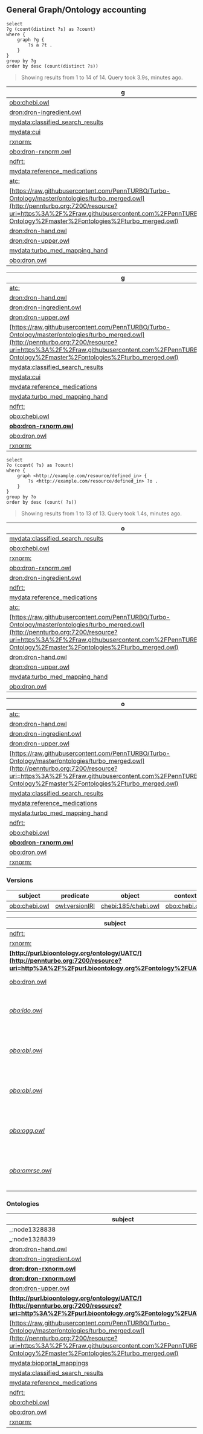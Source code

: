 ## General Graph/Ontology accounting



```SPARQL
select 
?g (count(distinct ?s) as ?count)
where {
    graph ?g {
        ?s a ?t .
    }
}
group by ?g
order by desc (count(distinct ?s))
```

> Showing results from 1 to 14 of 14. Query took 3.9s, minutes ago.



| **g**                                                        | **count** |
| ------------------------------------------------------------ | --------: |
| [obo:chebi.owl](http://pennturbo.org:7200/resource?uri=http%3A%2F%2Fpurl.obolibrary.org%2Fobo%2Fchebi.owl) |    636232 |
| [dron:dron-ingredient.owl](http://pennturbo.org:7200/resource?uri=http%3A%2F%2Fpurl.obolibrary.org%2Fobo%2Fdron%2Fdron-ingredient.owl) |    502504 |
| [mydata:classified_search_results](http://pennturbo.org:7200/resource?uri=http%3A%2F%2Fexample.com%2Fresource%2Fclassified_search_results) |    138159 |
| [mydata:cui](http://pennturbo.org:7200/resource?uri=http%3A%2F%2Fexample.com%2Fresource%2Fcui) |    136044 |
| [rxnorm:](http://pennturbo.org:7200/resource?uri=http%3A%2F%2Fpurl.bioontology.org%2Fontology%2FRXNORM%2F) |    113234 |
| [obo:dron-rxnorm.owl](http://pennturbo.org:7200/resource?uri=http%3A%2F%2Fpurl.obolibrary.org%2Fobo%2Fdron-rxnorm.owl) |     86926 |
| [ndfrt:](http://pennturbo.org:7200/resource?uri=http%3A%2F%2Fpurl.bioontology.org%2Fontology%2FNDFRT%2F) |     36202 |
| [mydata:reference_medications](http://pennturbo.org:7200/resource?uri=http%3A%2F%2Fexample.com%2Fresource%2Freference_medications) |     35165 |
| [atc:](http://pennturbo.org:7200/resource?uri=http%3A%2F%2Fpurl.bioontology.org%2Fontology%2FATC%2F) |      6362 |
| [https://raw.githubusercontent.com/PennTURBO/Turbo-Ontology/master/ontologies/turbo_merged.owl](http://pennturbo.org:7200/resource?uri=https%3A%2F%2Fraw.githubusercontent.com%2FPennTURBO%2FTurbo-Ontology%2Fmaster%2Fontologies%2Fturbo_merged.owl) |      2553 |
| [dron:dron-hand.owl](http://pennturbo.org:7200/resource?uri=http%3A%2F%2Fpurl.obolibrary.org%2Fobo%2Fdron%2Fdron-hand.owl) |       606 |
| [dron:dron-upper.owl](http://pennturbo.org:7200/resource?uri=http%3A%2F%2Fpurl.obolibrary.org%2Fobo%2Fdron%2Fdron-upper.owl) |       181 |
| [mydata:turbo_med_mapping_hand](http://pennturbo.org:7200/resource?uri=http%3A%2F%2Fexample.com%2Fresource%2Fturbo_med_mapping_hand) |         4 |
| [obo:dron.owl](http://pennturbo.org:7200/resource?uri=http%3A%2F%2Fpurl.obolibrary.org%2Fobo%2Fdron.owl) |         1 |



| **g**                                                        | **count** |
| ------------------------------------------------------------ | --------: |
| [atc:](http://pennturbo.org:7200/resource?uri=http%3A%2F%2Fpurl.bioontology.org%2Fontology%2FATC%2F) |      6362 |
| [dron:dron-hand.owl](http://pennturbo.org:7200/resource?uri=http%3A%2F%2Fpurl.obolibrary.org%2Fobo%2Fdron%2Fdron-hand.owl) |       606 |
| [dron:dron-ingredient.owl](http://pennturbo.org:7200/resource?uri=http%3A%2F%2Fpurl.obolibrary.org%2Fobo%2Fdron%2Fdron-ingredient.owl) |    502504 |
| [dron:dron-upper.owl](http://pennturbo.org:7200/resource?uri=http%3A%2F%2Fpurl.obolibrary.org%2Fobo%2Fdron%2Fdron-upper.owl) |       181 |
| [https://raw.githubusercontent.com/PennTURBO/Turbo-Ontology/master/ontologies/turbo_merged.owl](http://pennturbo.org:7200/resource?uri=https%3A%2F%2Fraw.githubusercontent.com%2FPennTURBO%2FTurbo-Ontology%2Fmaster%2Fontologies%2Fturbo_merged.owl) |      2553 |
| [mydata:classified_search_results](http://pennturbo.org:7200/resource?uri=http%3A%2F%2Fexample.com%2Fresource%2Fclassified_search_results) |    138159 |
| [mydata:cui](http://pennturbo.org:7200/resource?uri=http%3A%2F%2Fexample.com%2Fresource%2Fcui) |    136044 |
| [mydata:reference_medications](http://pennturbo.org:7200/resource?uri=http%3A%2F%2Fexample.com%2Fresource%2Freference_medications) |     35165 |
| [mydata:turbo_med_mapping_hand](http://pennturbo.org:7200/resource?uri=http%3A%2F%2Fexample.com%2Fresource%2Fturbo_med_mapping_hand) |         4 |
| [ndfrt:](http://pennturbo.org:7200/resource?uri=http%3A%2F%2Fpurl.bioontology.org%2Fontology%2FNDFRT%2F) |     36202 |
| [obo:chebi.owl](http://pennturbo.org:7200/resource?uri=http%3A%2F%2Fpurl.obolibrary.org%2Fobo%2Fchebi.owl) |    636232 |
| **[obo:dron-rxnorm.owl](http://pennturbo.org:7200/resource?uri=http%3A%2F%2Fpurl.obolibrary.org%2Fobo%2Fdron-rxnorm.owl)** | **86926** |
| [obo:dron.owl](http://pennturbo.org:7200/resource?uri=http%3A%2F%2Fpurl.obolibrary.org%2Fobo%2Fdron.owl) |         1 |
| [rxnorm:](http://pennturbo.org:7200/resource?uri=http%3A%2F%2Fpurl.bioontology.org%2Fontology%2FRXNORM%2F) |    113234 |



```SPARQL
select 
?o (count( ?s) as ?count)
where {
    graph <http://example.com/resource/defined_in> {
        ?s <http://example.com/resource/defined_in> ?o .
    }
}
group by ?o
order by desc (count( ?s))

```

> Showing results from 1 to 13 of 13. Query took 1.4s, minutes ago.



| **o**                                                        | **count** |
| ------------------------------------------------------------ | --------: |
| [mydata:classified_search_results](http://pennturbo.org:7200/resource?uri=http%3A%2F%2Fexample.com%2Fresource%2Fclassified_search_results) |    138158 |
| [obo:chebi.owl](http://pennturbo.org:7200/resource?uri=http%3A%2F%2Fpurl.obolibrary.org%2Fobo%2Fchebi.owl) |    134657 |
| [rxnorm:](http://pennturbo.org:7200/resource?uri=http%3A%2F%2Fpurl.bioontology.org%2Fontology%2FRXNORM%2F) |    113234 |
| [obo:dron-rxnorm.owl](http://pennturbo.org:7200/resource?uri=http%3A%2F%2Fpurl.obolibrary.org%2Fobo%2Fdron-rxnorm.owl) |     86151 |
| [dron:dron-ingredient.owl](http://pennturbo.org:7200/resource?uri=http%3A%2F%2Fpurl.obolibrary.org%2Fobo%2Fdron%2Fdron-ingredient.owl) |     43705 |
| [ndfrt:](http://pennturbo.org:7200/resource?uri=http%3A%2F%2Fpurl.bioontology.org%2Fontology%2FNDFRT%2F) |     36202 |
| [mydata:reference_medications](http://pennturbo.org:7200/resource?uri=http%3A%2F%2Fexample.com%2Fresource%2Freference_medications) |     35164 |
| [atc:](http://pennturbo.org:7200/resource?uri=http%3A%2F%2Fpurl.bioontology.org%2Fontology%2FATC%2F) |      6362 |
| [https://raw.githubusercontent.com/PennTURBO/Turbo-Ontology/master/ontologies/turbo_merged.owl](http://pennturbo.org:7200/resource?uri=https%3A%2F%2Fraw.githubusercontent.com%2FPennTURBO%2FTurbo-Ontology%2Fmaster%2Fontologies%2Fturbo_merged.owl) |      1706 |
| [dron:dron-hand.owl](http://pennturbo.org:7200/resource?uri=http%3A%2F%2Fpurl.obolibrary.org%2Fobo%2Fdron%2Fdron-hand.owl) |       161 |
| [dron:dron-upper.owl](http://pennturbo.org:7200/resource?uri=http%3A%2F%2Fpurl.obolibrary.org%2Fobo%2Fdron%2Fdron-upper.owl) |       112 |
| [mydata:turbo_med_mapping_hand](http://pennturbo.org:7200/resource?uri=http%3A%2F%2Fexample.com%2Fresource%2Fturbo_med_mapping_hand) |         4 |
| [obo:dron.owl](http://pennturbo.org:7200/resource?uri=http%3A%2F%2Fpurl.obolibrary.org%2Fobo%2Fdron.owl) |         1 |



| **o**                                                        | **count** |
| ------------------------------------------------------------ | --------: |
| [atc:](http://pennturbo.org:7200/resource?uri=http%3A%2F%2Fpurl.bioontology.org%2Fontology%2FATC%2F) |      6362 |
| [dron:dron-hand.owl](http://pennturbo.org:7200/resource?uri=http%3A%2F%2Fpurl.obolibrary.org%2Fobo%2Fdron%2Fdron-hand.owl) |       161 |
| [dron:dron-ingredient.owl](http://pennturbo.org:7200/resource?uri=http%3A%2F%2Fpurl.obolibrary.org%2Fobo%2Fdron%2Fdron-ingredient.owl) |     43705 |
| [dron:dron-upper.owl](http://pennturbo.org:7200/resource?uri=http%3A%2F%2Fpurl.obolibrary.org%2Fobo%2Fdron%2Fdron-upper.owl) |       112 |
| [https://raw.githubusercontent.com/PennTURBO/Turbo-Ontology/master/ontologies/turbo_merged.owl](http://pennturbo.org:7200/resource?uri=https%3A%2F%2Fraw.githubusercontent.com%2FPennTURBO%2FTurbo-Ontology%2Fmaster%2Fontologies%2Fturbo_merged.owl) |      1706 |
| [mydata:classified_search_results](http://pennturbo.org:7200/resource?uri=http%3A%2F%2Fexample.com%2Fresource%2Fclassified_search_results) |    138158 |
| [mydata:reference_medications](http://pennturbo.org:7200/resource?uri=http%3A%2F%2Fexample.com%2Fresource%2Freference_medications) |     35164 |
| [mydata:turbo_med_mapping_hand](http://pennturbo.org:7200/resource?uri=http%3A%2F%2Fexample.com%2Fresource%2Fturbo_med_mapping_hand) |         4 |
| [ndfrt:](http://pennturbo.org:7200/resource?uri=http%3A%2F%2Fpurl.bioontology.org%2Fontology%2FNDFRT%2F) |     36202 |
| [obo:chebi.owl](http://pennturbo.org:7200/resource?uri=http%3A%2F%2Fpurl.obolibrary.org%2Fobo%2Fchebi.owl) |    134657 |
| **[obo:dron-rxnorm.owl](http://pennturbo.org:7200/resource?uri=http%3A%2F%2Fpurl.obolibrary.org%2Fobo%2Fdron-rxnorm.owl)** | **86151** |
| [obo:dron.owl](http://pennturbo.org:7200/resource?uri=http%3A%2F%2Fpurl.obolibrary.org%2Fobo%2Fdron.owl) |         1 |
| [rxnorm:](http://pennturbo.org:7200/resource?uri=http%3A%2F%2Fpurl.bioontology.org%2Fontology%2FRXNORM%2F) |    113234 |



### Versions

| **subject**                                                  | **predicate**                                                | **object**                                                   | **context**                                                  |
| ------------------------------------------------------------ | ------------------------------------------------------------ | ------------------------------------------------------------ | ------------------------------------------------------------ |
| [obo:chebi.owl](http://pennturbo.org:7200/resource?uri=http%3A%2F%2Fpurl.obolibrary.org%2Fobo%2Fchebi.owl) | [owl:versionIRI](http://pennturbo.org:7200/resource?uri=http%3A%2F%2Fwww.w3.org%2F2002%2F07%2Fowl%23versionIRI) | [chebi:185/chebi.owl](http://pennturbo.org:7200/resource?uri=http%3A%2F%2Fpurl.obolibrary.org%2Fobo%2Fchebi%2F185%2Fchebi.owl) | [obo:chebi.owl](http://pennturbo.org:7200/resource?uri=http%3A%2F%2Fpurl.obolibrary.org%2Fobo%2Fchebi.owl) |



| **subject**                                                  | **predicate**                                                | **object**                    | **context**                                                  |
| ------------------------------------------------------------ | ------------------------------------------------------------ | ----------------------------- | ------------------------------------------------------------ |
| [ndfrt:](http://pennturbo.org:7200/resource?uri=http%3A%2F%2Fpurl.bioontology.org%2Fontology%2FNDFRT%2F) | [owl:versionInfo](http://pennturbo.org:7200/resource?uri=http%3A%2F%2Fwww.w3.org%2F2002%2F07%2Fowl%23versionInfo) | 2019aa                        | [ndfrt:](http://pennturbo.org:7200/resource?uri=http%3A%2F%2Fpurl.bioontology.org%2Fontology%2FNDFRT%2F) |
| [rxnorm:](http://pennturbo.org:7200/resource?uri=http%3A%2F%2Fpurl.bioontology.org%2Fontology%2FRXNORM%2F) | [owl:versionInfo](http://pennturbo.org:7200/resource?uri=http%3A%2F%2Fwww.w3.org%2F2002%2F07%2Fowl%23versionInfo) | 2019ab                        | [rxnorm:](http://pennturbo.org:7200/resource?uri=http%3A%2F%2Fpurl.bioontology.org%2Fontology%2FRXNORM%2F) |
| **[http://purl.bioontology.org/ontology/UATC/](http://pennturbo.org:7200/resource?uri=http%3A%2F%2Fpurl.bioontology.org%2Fontology%2FUATC%2F)** | **[owl:versionInfo](http://pennturbo.org:7200/resource?uri=http%3A%2F%2Fwww.w3.org%2F2002%2F07%2Fowl%23versionInfo)** | **2019ab**                    | **[atc:](http://pennturbo.org:7200/resource?uri=http%3A%2F%2Fpurl.bioontology.org%2Fontology%2FATC%2F)** |
| [obo:dron.owl](http://pennturbo.org:7200/resource?uri=http%3A%2F%2Fpurl.obolibrary.org%2Fobo%2Fdron.owl) | [owl:versionInfo](http://pennturbo.org:7200/resource?uri=http%3A%2F%2Fwww.w3.org%2F2002%2F07%2Fowl%23versionInfo) | 2020-01-06                    | [obo:dron.owl](http://pennturbo.org:7200/resource?uri=http%3A%2F%2Fpurl.obolibrary.org%2Fobo%2Fdron.owl) |
| *[obo:ido.owl](http://pennturbo.org:7200/resource?uri=http%3A%2F%2Fpurl.obolibrary.org%2Fobo%2Fido.owl)* | *[owl:versionInfo](http://pennturbo.org:7200/resource?uri=http%3A%2F%2Fwww.w3.org%2F2002%2F07%2Fowl%23versionInfo)* | *2017-11-03*                  | *[https://raw.githubusercontent.com/PennTURBO/Turbo-Ontology/master/ontologies/turbo_merged.owl](http://pennturbo.org:7200/resource?uri=https%3A%2F%2Fraw.githubusercontent.com%2FPennTURBO%2FTurbo-Ontology%2Fmaster%2Fontologies%2Fturbo_merged.owl)* |
| *[obo:obi.owl](http://pennturbo.org:7200/resource?uri=http%3A%2F%2Fpurl.obolibrary.org%2Fobo%2Fobi.owl)* | *[owl:versionInfo](http://pennturbo.org:7200/resource?uri=http%3A%2F%2Fwww.w3.org%2F2002%2F07%2Fowl%23versionInfo)* | *2019-06-05*                  | *[https://raw.githubusercontent.com/PennTURBO/Turbo-Ontology/master/ontologies/turbo_merged.owl](http://pennturbo.org:7200/resource?uri=https%3A%2F%2Fraw.githubusercontent.com%2FPennTURBO%2FTurbo-Ontology%2Fmaster%2Fontologies%2Fturbo_merged.owl)* |
| *[obo:obi.owl](http://pennturbo.org:7200/resource?uri=http%3A%2F%2Fpurl.obolibrary.org%2Fobo%2Fobi.owl)* | *[owl:versionInfo](http://pennturbo.org:7200/resource?uri=http%3A%2F%2Fwww.w3.org%2F2002%2F07%2Fowl%23versionInfo)* | *2019-11-12*                  | *[https://raw.githubusercontent.com/PennTURBO/Turbo-Ontology/master/ontologies/turbo_merged.owl](http://pennturbo.org:7200/resource?uri=https%3A%2F%2Fraw.githubusercontent.com%2FPennTURBO%2FTurbo-Ontology%2Fmaster%2Fontologies%2Fturbo_merged.owl)* |
| *[obo:ogg.owl](http://pennturbo.org:7200/resource?uri=http%3A%2F%2Fpurl.obolibrary.org%2Fobo%2Fogg.owl)* | *[owl:versionInfo](http://pennturbo.org:7200/resource?uri=http%3A%2F%2Fwww.w3.org%2F2002%2F07%2Fowl%23versionInfo)* | *"Vision Release: 1.0.59"@en* | *[https://raw.githubusercontent.com/PennTURBO/Turbo-Ontology/master/ontologies/turbo_merged.owl](http://pennturbo.org:7200/resource?uri=https%3A%2F%2Fraw.githubusercontent.com%2FPennTURBO%2FTurbo-Ontology%2Fmaster%2Fontologies%2Fturbo_merged.owl)* |
| *[obo:omrse.owl](http://pennturbo.org:7200/resource?uri=http%3A%2F%2Fpurl.obolibrary.org%2Fobo%2Fomrse.owl)* | *[owl:versionInfo](http://pennturbo.org:7200/resource?uri=http%3A%2F%2Fwww.w3.org%2F2002%2F07%2Fowl%23versionInfo)* | *2019-21-02*                  | *[https://raw.githubusercontent.com/PennTURBO/Turbo-Ontology/master/ontologies/turbo_merged.owl](http://pennturbo.org:7200/resource?uri=https%3A%2F%2Fraw.githubusercontent.com%2FPennTURBO%2FTurbo-Ontology%2Fmaster%2Fontologies%2Fturbo_merged.owl)* |



### Ontologies

| **subject**                                                  | **predicate**                                                | **object**                                                   | **context**                                                  |
| ------------------------------------------------------------ | ------------------------------------------------------------ | ------------------------------------------------------------ | ------------------------------------------------------------ |
| _:node1328838                                                | [rdf:type](http://pennturbo.org:7200/resource?uri=http%3A%2F%2Fwww.w3.org%2F1999%2F02%2F22-rdf-syntax-ns%23type) | [owl:Ontology](http://pennturbo.org:7200/resource?uri=http%3A%2F%2Fwww.w3.org%2F2002%2F07%2Fowl%23Ontology) | [mydata:reference_medications](http://pennturbo.org:7200/resource?uri=http%3A%2F%2Fexample.com%2Fresource%2Freference_medications) |
| _:node1328839                                                | [rdf:type](http://pennturbo.org:7200/resource?uri=http%3A%2F%2Fwww.w3.org%2F1999%2F02%2F22-rdf-syntax-ns%23type) | [owl:Ontology](http://pennturbo.org:7200/resource?uri=http%3A%2F%2Fwww.w3.org%2F2002%2F07%2Fowl%23Ontology) | [mydata:classified_search_results](http://pennturbo.org:7200/resource?uri=http%3A%2F%2Fexample.com%2Fresource%2Fclassified_search_results) |
| [dron:dron-hand.owl](http://pennturbo.org:7200/resource?uri=http%3A%2F%2Fpurl.obolibrary.org%2Fobo%2Fdron%2Fdron-hand.owl) | [rdf:type](http://pennturbo.org:7200/resource?uri=http%3A%2F%2Fwww.w3.org%2F1999%2F02%2F22-rdf-syntax-ns%23type) | [owl:Ontology](http://pennturbo.org:7200/resource?uri=http%3A%2F%2Fwww.w3.org%2F2002%2F07%2Fowl%23Ontology) | [dron:dron-hand.owl](http://pennturbo.org:7200/resource?uri=http%3A%2F%2Fpurl.obolibrary.org%2Fobo%2Fdron%2Fdron-hand.owl) |
| [dron:dron-ingredient.owl](http://pennturbo.org:7200/resource?uri=http%3A%2F%2Fpurl.obolibrary.org%2Fobo%2Fdron%2Fdron-ingredient.owl) | [rdf:type](http://pennturbo.org:7200/resource?uri=http%3A%2F%2Fwww.w3.org%2F1999%2F02%2F22-rdf-syntax-ns%23type) | [owl:Ontology](http://pennturbo.org:7200/resource?uri=http%3A%2F%2Fwww.w3.org%2F2002%2F07%2Fowl%23Ontology) | [dron:dron-ingredient.owl](http://pennturbo.org:7200/resource?uri=http%3A%2F%2Fpurl.obolibrary.org%2Fobo%2Fdron%2Fdron-ingredient.owl) |
| **[dron:dron-rxnorm.owl](http://pennturbo.org:7200/resource?uri=http%3A%2F%2Fpurl.obolibrary.org%2Fobo%2Fdron%2Fdron-rxnorm.owl)** | **[rdf:type](http://pennturbo.org:7200/resource?uri=http%3A%2F%2Fwww.w3.org%2F1999%2F02%2F22-rdf-syntax-ns%23type)** | **[owl:Ontology](http://pennturbo.org:7200/resource?uri=http%3A%2F%2Fwww.w3.org%2F2002%2F07%2Fowl%23Ontology)** | **[mydata:turbo_med_mapping_hand](http://pennturbo.org:7200/resource?uri=http%3A%2F%2Fexample.com%2Fresource%2Fturbo_med_mapping_hand)** |
| **[dron:dron-rxnorm.owl](http://pennturbo.org:7200/resource?uri=http%3A%2F%2Fpurl.obolibrary.org%2Fobo%2Fdron%2Fdron-rxnorm.owl)** | **[rdf:type](http://pennturbo.org:7200/resource?uri=http%3A%2F%2Fwww.w3.org%2F1999%2F02%2F22-rdf-syntax-ns%23type)** | **[owl:Ontology](http://pennturbo.org:7200/resource?uri=http%3A%2F%2Fwww.w3.org%2F2002%2F07%2Fowl%23Ontology)** | **[obo:dron-rxnorm.owl](http://pennturbo.org:7200/resource?uri=http%3A%2F%2Fpurl.obolibrary.org%2Fobo%2Fdron-rxnorm.owl)** |
| [dron:dron-upper.owl](http://pennturbo.org:7200/resource?uri=http%3A%2F%2Fpurl.obolibrary.org%2Fobo%2Fdron%2Fdron-upper.owl) | [rdf:type](http://pennturbo.org:7200/resource?uri=http%3A%2F%2Fwww.w3.org%2F1999%2F02%2F22-rdf-syntax-ns%23type) | [owl:Ontology](http://pennturbo.org:7200/resource?uri=http%3A%2F%2Fwww.w3.org%2F2002%2F07%2Fowl%23Ontology) | [dron:dron-upper.owl](http://pennturbo.org:7200/resource?uri=http%3A%2F%2Fpurl.obolibrary.org%2Fobo%2Fdron%2Fdron-upper.owl) |
| **[http://purl.bioontology.org/ontology/UATC/](http://pennturbo.org:7200/resource?uri=http%3A%2F%2Fpurl.bioontology.org%2Fontology%2FUATC%2F)** | **[rdf:type](http://pennturbo.org:7200/resource?uri=http%3A%2F%2Fwww.w3.org%2F1999%2F02%2F22-rdf-syntax-ns%23type)** | **[owl:Ontology](http://pennturbo.org:7200/resource?uri=http%3A%2F%2Fwww.w3.org%2F2002%2F07%2Fowl%23Ontology)** | **[atc:](http://pennturbo.org:7200/resource?uri=http%3A%2F%2Fpurl.bioontology.org%2Fontology%2FATC%2F)** |
| [https://raw.githubusercontent.com/PennTURBO/Turbo-Ontology/master/ontologies/turbo_merged.owl](http://pennturbo.org:7200/resource?uri=https%3A%2F%2Fraw.githubusercontent.com%2FPennTURBO%2FTurbo-Ontology%2Fmaster%2Fontologies%2Fturbo_merged.owl) | [rdf:type](http://pennturbo.org:7200/resource?uri=http%3A%2F%2Fwww.w3.org%2F1999%2F02%2F22-rdf-syntax-ns%23type) | [owl:Ontology](http://pennturbo.org:7200/resource?uri=http%3A%2F%2Fwww.w3.org%2F2002%2F07%2Fowl%23Ontology) | [https://raw.githubusercontent.com/PennTURBO/Turbo-Ontology/master/ontologies/turbo_merged.owl](http://pennturbo.org:7200/resource?uri=https%3A%2F%2Fraw.githubusercontent.com%2FPennTURBO%2FTurbo-Ontology%2Fmaster%2Fontologies%2Fturbo_merged.owl) |
| [mydata:bioportal_mappings](http://pennturbo.org:7200/resource?uri=http%3A%2F%2Fexample.com%2Fresource%2Fbioportal_mappings) | [rdf:type](http://pennturbo.org:7200/resource?uri=http%3A%2F%2Fwww.w3.org%2F1999%2F02%2F22-rdf-syntax-ns%23type) | [owl:Ontology](http://pennturbo.org:7200/resource?uri=http%3A%2F%2Fwww.w3.org%2F2002%2F07%2Fowl%23Ontology) | [mydata:turbo_med_mapping_hand](http://pennturbo.org:7200/resource?uri=http%3A%2F%2Fexample.com%2Fresource%2Fturbo_med_mapping_hand) |
| [mydata:classified_search_results](http://pennturbo.org:7200/resource?uri=http%3A%2F%2Fexample.com%2Fresource%2Fclassified_search_results) | [rdf:type](http://pennturbo.org:7200/resource?uri=http%3A%2F%2Fwww.w3.org%2F1999%2F02%2F22-rdf-syntax-ns%23type) | [owl:Ontology](http://pennturbo.org:7200/resource?uri=http%3A%2F%2Fwww.w3.org%2F2002%2F07%2Fowl%23Ontology) | [mydata:turbo_med_mapping_hand](http://pennturbo.org:7200/resource?uri=http%3A%2F%2Fexample.com%2Fresource%2Fturbo_med_mapping_hand) |
| [mydata:reference_medications](http://pennturbo.org:7200/resource?uri=http%3A%2F%2Fexample.com%2Fresource%2Freference_medications) | [rdf:type](http://pennturbo.org:7200/resource?uri=http%3A%2F%2Fwww.w3.org%2F1999%2F02%2F22-rdf-syntax-ns%23type) | [owl:Ontology](http://pennturbo.org:7200/resource?uri=http%3A%2F%2Fwww.w3.org%2F2002%2F07%2Fowl%23Ontology) | [mydata:turbo_med_mapping_hand](http://pennturbo.org:7200/resource?uri=http%3A%2F%2Fexample.com%2Fresource%2Fturbo_med_mapping_hand) |
| [ndfrt:](http://pennturbo.org:7200/resource?uri=http%3A%2F%2Fpurl.bioontology.org%2Fontology%2FNDFRT%2F) | [rdf:type](http://pennturbo.org:7200/resource?uri=http%3A%2F%2Fwww.w3.org%2F1999%2F02%2F22-rdf-syntax-ns%23type) | [owl:Ontology](http://pennturbo.org:7200/resource?uri=http%3A%2F%2Fwww.w3.org%2F2002%2F07%2Fowl%23Ontology) | [ndfrt:](http://pennturbo.org:7200/resource?uri=http%3A%2F%2Fpurl.bioontology.org%2Fontology%2FNDFRT%2F) |
| [obo:chebi.owl](http://pennturbo.org:7200/resource?uri=http%3A%2F%2Fpurl.obolibrary.org%2Fobo%2Fchebi.owl) | [rdf:type](http://pennturbo.org:7200/resource?uri=http%3A%2F%2Fwww.w3.org%2F1999%2F02%2F22-rdf-syntax-ns%23type) | [owl:Ontology](http://pennturbo.org:7200/resource?uri=http%3A%2F%2Fwww.w3.org%2F2002%2F07%2Fowl%23Ontology) | [obo:chebi.owl](http://pennturbo.org:7200/resource?uri=http%3A%2F%2Fpurl.obolibrary.org%2Fobo%2Fchebi.owl) |
| [obo:dron.owl](http://pennturbo.org:7200/resource?uri=http%3A%2F%2Fpurl.obolibrary.org%2Fobo%2Fdron.owl) | [rdf:type](http://pennturbo.org:7200/resource?uri=http%3A%2F%2Fwww.w3.org%2F1999%2F02%2F22-rdf-syntax-ns%23type) | [owl:Ontology](http://pennturbo.org:7200/resource?uri=http%3A%2F%2Fwww.w3.org%2F2002%2F07%2Fowl%23Ontology) | [obo:dron.owl](http://pennturbo.org:7200/resource?uri=http%3A%2F%2Fpurl.obolibrary.org%2Fobo%2Fdron.owl) |
| [rxnorm:](http://pennturbo.org:7200/resource?uri=http%3A%2F%2Fpurl.bioontology.org%2Fontology%2FRXNORM%2F) | [rdf:type](http://pennturbo.org:7200/resource?uri=http%3A%2F%2Fwww.w3.org%2F1999%2F02%2F22-rdf-syntax-ns%23type) | [owl:Ontology](http://pennturbo.org:7200/resource?uri=http%3A%2F%2Fwww.w3.org%2F2002%2F07%2Fowl%23Ontology) | [rxnorm:](http://pennturbo.org:7200/resource?uri=http%3A%2F%2Fpurl.bioontology.org%2Fontology%2FRXNORM%2F) |


## 